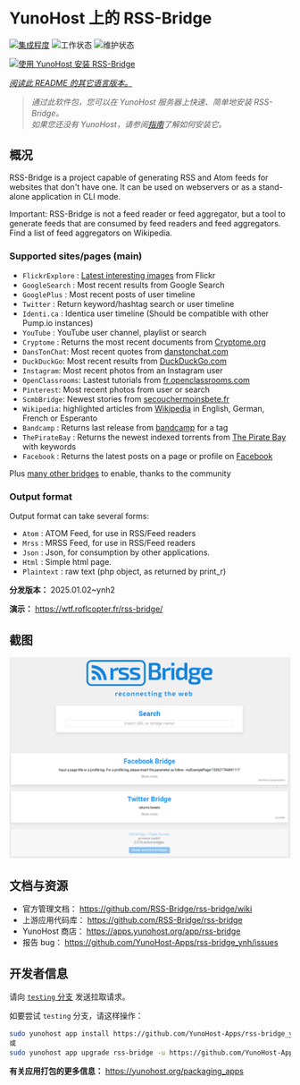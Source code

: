 <!--
注意：此 README 由 <https://github.com/YunoHost/apps/tree/master/tools/readme_generator> 自动生成
请勿手动编辑。
-->

# YunoHost 上的 RSS-Bridge

[![集成程度](https://apps.yunohost.org/badge/integration/rss-bridge)](https://ci-apps.yunohost.org/ci/apps/rss-bridge/)
![工作状态](https://apps.yunohost.org/badge/state/rss-bridge)
![维护状态](https://apps.yunohost.org/badge/maintained/rss-bridge)

[![使用 YunoHost 安装 RSS-Bridge](https://install-app.yunohost.org/install-with-yunohost.svg)](https://install-app.yunohost.org/?app=rss-bridge)

*[阅读此 README 的其它语言版本。](./ALL_README.md)*

> *通过此软件包，您可以在 YunoHost 服务器上快速、简单地安装 RSS-Bridge。*  
> *如果您还没有 YunoHost，请参阅[指南](https://yunohost.org/install)了解如何安装它。*

## 概况

RSS-Bridge is a project capable of generating RSS and Atom feeds for websites that don't have one. It can be used on webservers or as a stand-alone application in CLI mode.

Important: RSS-Bridge is not a feed reader or feed aggregator, but a tool to generate feeds that are consumed by feed readers and feed aggregators. Find a list of feed aggregators on Wikipedia.

### Supported sites/pages (main)

 * `FlickrExplore` : [Latest interesting images](http://www.flickr.com/explore) from Flickr
 * `GoogleSearch` : Most recent results from Google Search
 * `GooglePlus` : Most recent posts of user timeline
 * `Twitter` : Return keyword/hashtag search or user timeline
 * `Identi.ca` : Identica user timeline (Should be compatible with other Pump.io instances)
 * `YouTube` : YouTube user channel, playlist or search
 * `Cryptome` : Returns the most recent documents from [Cryptome.org](http://cryptome.org/)
 * `DansTonChat`: Most recent quotes from [danstonchat.com](http://danstonchat.com/)
 * `DuckDuckGo`: Most recent results from [DuckDuckGo.com](https://duckduckgo.com/)
 * `Instagram`: Most recent photos from an Instagram user
 * `OpenClassrooms`: Lastest tutorials from [fr.openclassrooms.com](http://fr.openclassrooms.com/)
 * `Pinterest`: Most recent photos from user or search
 * `ScmbBridge`: Newest stories from [secouchermoinsbete.fr](http://secouchermoinsbete.fr/)
 * `Wikipedia`: highlighted articles from [Wikipedia](https://wikipedia.org/) in English, German, French or Esperanto
 * `Bandcamp` : Returns last release from [bandcamp](https://bandcamp.com/) for a tag
 * `ThePirateBay` : Returns the newest indexed torrents from [The Pirate Bay](https://thepiratebay.se/) with keywords
 * `Facebook` : Returns the latest posts on a page or profile on [Facebook](https://facebook.com/)

Plus [many other bridges](bridges/) to enable, thanks to the community

### Output format

Output format can take several forms:

 * `Atom` : ATOM Feed, for use in RSS/Feed readers
 * `Mrss` : MRSS Feed, for use in RSS/Feed readers
 * `Json` : Json, for consumption by other applications.
 * `Html` : Simple html page.
 * `Plaintext` : raw text (php object, as returned by print_r)
 

**分发版本：** 2025.01.02~ynh2

**演示：** <https://wtf.roflcopter.fr/rss-bridge/>

## 截图

![RSS-Bridge 的截图](./doc/screenshots/screenshot_rss-bridge_welcome.png)

## 文档与资源

- 官方管理文档： <https://github.com/RSS-Bridge/rss-bridge/wiki>
- 上游应用代码库： <https://github.com/RSS-Bridge/rss-bridge>
- YunoHost 商店： <https://apps.yunohost.org/app/rss-bridge>
- 报告 bug： <https://github.com/YunoHost-Apps/rss-bridge_ynh/issues>

## 开发者信息

请向 [`testing` 分支](https://github.com/YunoHost-Apps/rss-bridge_ynh/tree/testing) 发送拉取请求。

如要尝试 `testing` 分支，请这样操作：

```bash
sudo yunohost app install https://github.com/YunoHost-Apps/rss-bridge_ynh/tree/testing --debug
或
sudo yunohost app upgrade rss-bridge -u https://github.com/YunoHost-Apps/rss-bridge_ynh/tree/testing --debug
```

**有关应用打包的更多信息：** <https://yunohost.org/packaging_apps>
